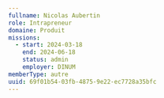```yaml
---
fullname: Nicolas Aubertin
role: Intrapreneur
domaine: Produit
missions:
  - start: 2024-03-18
    end: 2024-06-18
    status: admin
    employer: DINUM
memberType: autre
uuid: 69f01b54-03fb-4875-9e22-ec7728a35bfc
---
```

